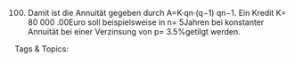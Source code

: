 100. Damit ist die Annuität gegeben durch
A=K·qn·(q−1)
qn−1.
Ein Kredit K= 80 000 .00Euro soll beispielsweise in n= 5Jahren bei konstanter Annuität
bei einer Verzinsung von p= 3.5%getilgt werden.

   Tags & Topics:
   